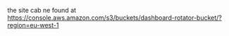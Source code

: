 the site cab ne found at https://console.aws.amazon.com/s3/buckets/dashboard-rotator-bucket/?region=eu-west-1